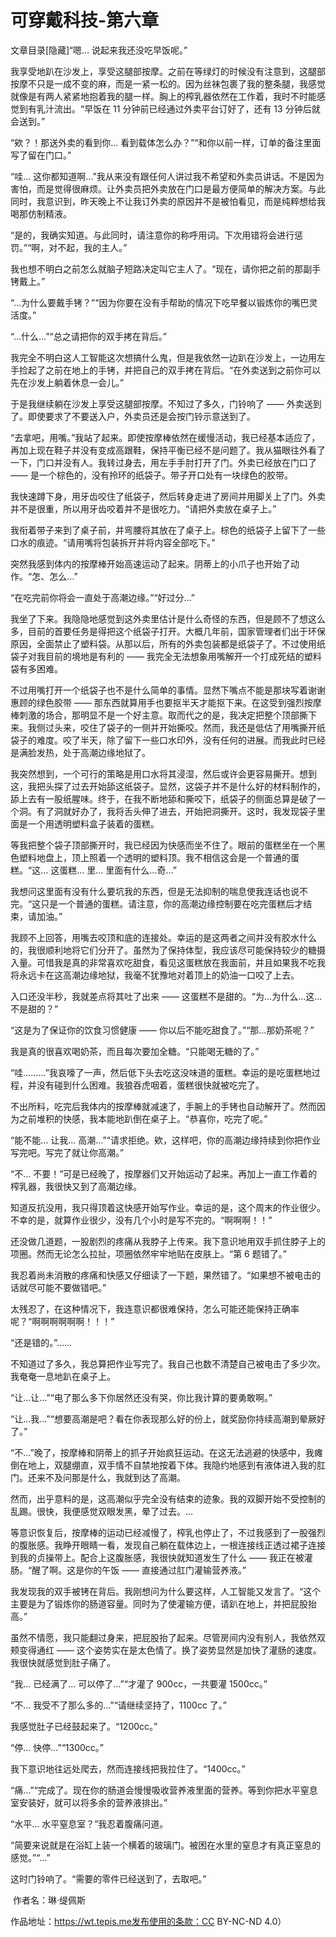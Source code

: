 # 可穿戴科技-第六章

文章目录[隐藏]“嗯… 说起来我还没吃早饭呢。”

我享受地趴在沙发上，享受这腿部按摩。之前在等绿灯的时候没有注意到，这腿部按摩不只是一成不变的麻，而是一紧一松的。因为丝袜包裹了我的整条腿，我感觉就像是有两人紧紧地抱着我的腿一样。胸上的榨乳器依然在工作着，我时不时能感觉到有乳汁流出。“早饭在 11 分钟前已经通过外卖平台订好了，还有 13 分钟后就会送到。”

“欸？！那送外卖的看到你… 看到载体怎么办？”“和你以前一样，订单的备注里面写了留在门口。”

“哇… 这你都知道啊…”我从来没有跟任何人讲过我不希望和外卖员讲话。不是因为害怕，而是觉得很麻烦。让外卖员把外卖放在门口是最方便简单的解决方案。与此同时，我意识到，昨天晚上不让我订外卖的原因并不是被怕看见，而是纯粹想给我喝那仿制精液。

“是的，我确实知道。与此同时，请注意你的称呼用词。下次用错将会进行惩罚。”“啊，对不起，我的主人。”

我也想不明白之前怎么就脑子短路决定叫它主人了。“现在，请你把之前的那副手铐戴上。”

“…为什么要戴手铐？”“因为你要在没有手帮助的情况下吃早餐以锻炼你的嘴巴灵活度。”

“…什么…”“总之请把你的双手拷在背后。”

我完全不明白这人工智能这次想搞什么鬼，但是我依然一边趴在沙发上，一边用左手捡起了之前在地上的手铐，并把自己的双手拷在背后。“在外卖送到之前你可以先在沙发上躺着休息一会儿。”

于是我继续躺在沙发上享受这腿部按摩。不知过了多久，门铃响了 —— 外卖送到了。即使要求了不要送入户，外卖员还是会按门铃示意送到了。

“去拿吧，用嘴。”我站了起来。即使按摩棒依然在缓慢活动，我已经基本适应了，再加上现在鞋子并没有变成高跟鞋，保持平衡已经不是问题了。我从猫眼往外看了一下，门口并没有人。我转过身去，用左手手肘打开了门。外卖已经放在门口了 —— 是一个棕色的，没有拎环的纸袋子。带子开口处有一块绿色的胶带。

我快速蹲下身，用牙齿咬住了纸袋子，然后转身走进了房间并用脚关上了门。外卖并不是很重，所以用牙齿咬着并不是很吃力。“请把外卖放在桌子上。”

我衔着带子来到了桌子前，并弯腰将其放在了桌子上。棕色的纸袋子上留下了一些口水的痕迹。“请用嘴将包装拆开并将内容全部吃下。”

突然我感到体内的按摩棒开始高速运动了起来。阴蒂上的小爪子也开始了动作。“怎、怎么…”

“在吃完前你将会一直处于高潮边缘。”“好过分…”

我坐了下来。我隐隐地感觉到这外卖里估计是什么奇怪的东西，但是顾不了想这么多，目前的首要任务是得把这个纸袋子打开。大概几年前，国家管理者们出于环保原因，全面禁止了塑料袋。从那以后，所有的外卖包装都是纸袋子了。不过使用纸袋子对我目前的境地是有利的 —— 我完全无法想象用嘴解开一个打成死结的塑料袋有多困难。

不过用嘴打开一个纸袋子也不是什么简单的事情。显然下嘴点不能是那块写着谢谢惠顾的绿色胶带 —— 那东西就算用手也要抠半天才能抠下来。在这受到强烈按摩棒刺激的场合，那明显不是一个好主意。取而代之的是，我决定把整个顶部撕下来。我侧过头来，咬住了袋子的一侧并开始撕咬。然而，我还是低估了用嘴撕开纸袋子的难度。咬了半天，除了留下一些口水印外，没有任何的进展。而我此时已经是满脸发热，处于高潮边缘地狱了。

我突然想到，一个可行的策略是用口水将其浸湿，然后或许会更容易撕开。想到这，我把头探了过去开始舔这纸袋子。显然，这袋子并不是什么好的材料制作的，舔上去有一股纸腥味。终于，在我不断地舔和撕咬下，纸袋子的侧面总算是破了一个洞。有了洞就好办了，我将舌头伸了进去，开始把洞撕开。这时，我发现袋子里面是一个用透明塑料盒子装着的蛋糕。

等我把整个袋子顶部撕开时，我已经因为快感而坐不住了。眼前的蛋糕坐在一个黑色塑料地盘上，顶上照着一个透明的塑料顶。我不相信这会是一个普通的蛋糕。“这… 这蛋糕… 里… 里面有什么…奇…”

我想问这里面有没有什么要坑我的东西，但是无法抑制的喘息使我连话也说不完。“这只是一个普通的蛋糕。请注意，你的高潮边缘控制要在吃完蛋糕后才结束，请加油。”

我顾不上回答，用嘴去咬顶和底的连接处。幸运的是这两者之间并没有胶水什么的，我很顺利地将它们分开了。虽然为了保持体型，我应该尽可能保持较少的糖摄入量。可惜我是真的非常喜欢吃甜食，看见这蛋糕放在我面前，并且如果我不吃我将永远卡在这高潮边缘地狱，我毫不犹豫地对着顶上的奶油一口咬了上去。

入口还没半秒，我就差点将其吐了出来 —— 这蛋糕不是甜的。“为…为什么…这…不是甜的？”

“这是为了保证你的饮食习惯健康 —— 你以后不能吃甜食了。”“那…那奶茶呢？”

我是真的很喜欢喝奶茶，而且每次要加全糖。“只能喝无糖的了。”

“哇………”我哀嚎了一声，然后低下头去吃这没味道的蛋糕。幸运的是吃蛋糕地过程，并没有碰到什么困难。我狼吞虎咽着，蛋糕很快就被吃完了。

不出所料，吃完后我体内的按摩棒就减速了，手腕上的手铐也自动解开了。然而因为之前堆积的快感，我本能地趴倒在桌子上。“恭喜你，吃完了呢。”

“能不能… 让我… 高潮…”“请求拒绝。欸，这样吧，你的高潮边缘持续到你把作业写完吧。写完了就让你高潮。”

“不… 不要！”可是已经晚了，按摩器们又开始运动了起来。再加上一直工作着的榨乳器，我很快又到了高潮边缘。

知道反抗没用，我只得顶着这快感开始写作业。幸运的是，这个周末的作业很少。不幸的是，就算作业很少，没有几个小时是写不完的。“啊啊啊！！”

还没做几道题，一股剧烈的疼痛从我脖子上传来。我下意识地用双手抓住脖子上的项圈。然而无论怎么拉扯，项圈依然牢牢地贴在皮肤上。“第 6 题错了。”

我忍着尚未消散的疼痛和快感又仔细读了一下题，果然错了。“如果想不被电击的话就尽可能不要做错吧。”

太残忍了，在这种情况下，我连意识都很难保持，怎么可能还能保持正确率呢？“啊啊啊啊啊啊！！！”

“还是错的。”……

不知道过了多久，我总算把作业写完了。我自己也数不清楚自己被电击了多少次。我奄奄一息地趴在桌子上。

“让…让…”“电了那么多下你居然还没有哭，你比我计算的要勇敢啊。”

“让…我…”“想要高潮是吧？看在你表现那么好的份上，就奖励你持续高潮到晕厥好了。”

“不…”晚了，按摩棒和阴蒂上的抓子开始疯狂运动。在这无法逃避的快感中，我瘫倒在地上，双腿绷直，双手情不自禁地按着下体。我隐约地感到有液体进入我的肛门。还来不及问那是什么，我就到达了高潮。

然而，出乎意料的是，这高潮似乎完全没有结束的迹象。我的双脚开始不受控制的乱踢。很快，我便感觉双眼发黑，晕了过去。…

等意识恢复后，按摩棒的运动已经减慢了，榨乳也停止了，不过我感到了一股强烈的腹胀感。我睁开眼睛一看，发现自己躺在载体边上，一根连接线正透过裙子连接到我的贞操带上。配合上这腹胀感，我很快就知道发生了什么 —— 我正在被灌肠。“醒了啊。这是你的午饭 —— 直接通过肛门灌输营养液。”

我发现我的双手被铐在背后。我刚想问为什么要这样，人工智能又发言了。“这个主要是为了锻炼你的肠道容量。同时为了使灌输方便，请趴在地上，并把屁股抬高。”

虽然不情愿，我只能翻过身来，把屁股抬了起来。尽管房间内没有别人，我依然双颊变得通红 —— 这个姿势实在是太色情了。换了姿势显然是加快了灌肠的速度。我很快就感觉到肚子痛了。

“我… 已经满了… 可以停了…”“才灌了 900cc，一共要灌 1500cc。”

“不… 我受不了那么多的…”“请继续坚持了，1100cc 了。”

我感觉肚子已经鼓起来了。“1200cc。”

“停… 快停…”“1300cc。”

我下意识地往远处爬去，然而连接线把我拉住了。“1400cc。”

“痛…”“完成了。现在你的肠道会慢慢吸收营养液里面的营养。等到你把水平窒息室安装好，就可以将多余的营养液排出。”

“水平… 水平窒息室？”我忍着腹痛问道。

“简要来说就是在浴缸上装一个横着的玻璃门。被困在水里的窒息才有真正窒息的感觉。”“…”

这时门铃响了。“需要的零件已经送到了，去取吧。”

 作者名：琳·缇佩斯

作品地址：https://wt.tepis.me发布使用的条款：CC BY-NC-ND 4.0）

